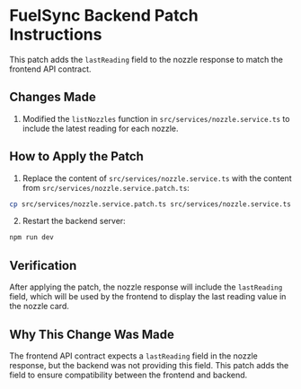 # FuelSync Backend Patch Instructions

This patch adds the `lastReading` field to the nozzle response to match the frontend API contract.

## Changes Made

1. Modified the `listNozzles` function in `src/services/nozzle.service.ts` to include the latest reading for each nozzle.

## How to Apply the Patch

1. Replace the content of `src/services/nozzle.service.ts` with the content from `src/services/nozzle.service.patch.ts`:

```bash
cp src/services/nozzle.service.patch.ts src/services/nozzle.service.ts
```

2. Restart the backend server:

```bash
npm run dev
```

## Verification

After applying the patch, the nozzle response will include the `lastReading` field, which will be used by the frontend to display the last reading value in the nozzle card.

## Why This Change Was Made

The frontend API contract expects a `lastReading` field in the nozzle response, but the backend was not providing this field. This patch adds the field to ensure compatibility between the frontend and backend.
